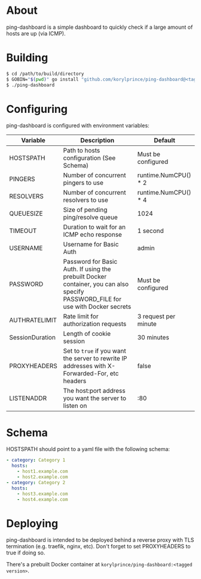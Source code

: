 # About

ping-dashboard is a simple dashboard to quickly check if a large amount of hosts are up (via ICMP).

# Building

```bash
$ cd /path/to/build/directory
$ GOBIN="$(pwd)" go install "github.com/korylprince/ping-dashboard@<tagged version>"
$ ./ping-dashboard
```

# Configuring

ping-dashboard is configured with environment variables:

Variable | Description | Default
-------- | ----------- | -------
HOSTSPATH | Path to hosts configuration (See Schema) | Must be configured
PINGERS | Number of concurrent pingers to use | runtime.NumCPU() * 2
RESOLVERS | Number of concurrent resolvers to use | runtime.NumCPU() * 4
QUEUESIZE | Size of pending ping/resolve queue | 1024
TIMEOUT | Duration to wait for an ICMP echo response | 1 second
USERNAME | Username for Basic Auth | admin
PASSWORD | Password for Basic Auth. If using the prebuilt Docker container, you can also specify PASSWORD_FILE for use with Docker secrets | Must be configured
AUTHRATELIMIT | Rate limit for authorization requests | 3 request per minute
SessionDuration | Length of cookie session | 30 minutes
PROXYHEADERS | Set to `true` if you want the server to rewrite IP addresses with X-Forwarded-For, etc headers | false
LISTENADDR | The host:port address you want the server to listen on | :80

# Schema

HOSTSPATH should point to a yaml file with the following schema:

```yaml
- category: Category 1
  hosts:
    - host1.example.com
    - host2.example.com
- category: Category 2
  hosts:
    - host3.example.com
    - host4.example.com
```

# Deploying

ping-dashboard is intended to be deployed behind a reverse proxy with TLS termination (e.g. traefik, nginx, etc). Don't forget to set PROXYHEADERS to true if doing so.

There's a prebuilt Docker container at `korylprince/ping-dashboard:<tagged version>`.
